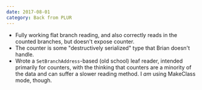 ```yaml
---
date: 2017-08-01
category: Back from PLUR
---
```


   * Fully working flat branch reading, and also correctly reads in the counted branches, but doesn't expose counter.
   * The counter is some "destructively serialized" type that Brian doesn't handle.
   * Wrote a `SetBranchAddress`-based (old school) leaf reader, intended primarily for counters, with the thinking that counters are a minority of the data and can suffer a slower reading method. I _am_ using MakeClass mode, though.
